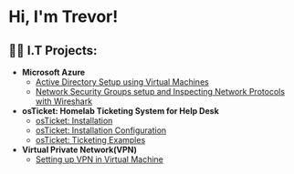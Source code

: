 <h1>Hi, I'm Trevor! </h1>

<h2>👨‍💻 I.T Projects:</h2>

- <b>Microsoft Azure</b>
  - [Active Directory Setup using Virtual Machines](https://github.com/tbeard92/ADVM/tree/main)
  - [Network Security Groups setup and Inspecting Network Protocols with Wireshark](https://github.com/tbeard92/ADwireshark/tree/main)
- <b>osTicket: Homelab Ticketing System for Help Desk</b>
  - [osTicket: Installation](https://github.com/tbeard92/osticketinstall/tree/main)
  - [osTicket: Installation Configuration](https://github.com/tbeard92/osticketinstall)
  - [osTicket: Ticketing Examples](https://github.com/tbeard92/osticketing/tree/main)
- <b>Virtual Private Network(VPN)</b>
  - [Setting up VPN in Virtual Machine](https://github.com/tbeard92/VPN/tree/main)


<!--
**joshmadakor1/joshmadakor1** is a ✨ _special_ ✨ repository because its `README.md` (this file) appears on your GitHub profile.

Here are some ideas to get you started:

- 🔭 I’m currently working on ...
- 🌱 I’m currently learning ...
- 👯 I’m looking to collaborate on ...
- 🤔 I’m looking for help with ...
- 💬 Ask me about ...
- 📫 How to reach me: ...
- 😄 Pronouns: ...
- ⚡ Fun fact: ...
-->
